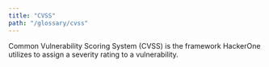 ```yaml
---
title: "CVSS"
path: "/glossary/cvss"
---
```


Common Vulnerability Scoring System (CVSS) is the framework HackerOne utilizes to assign a severity rating to a vulnerability.
